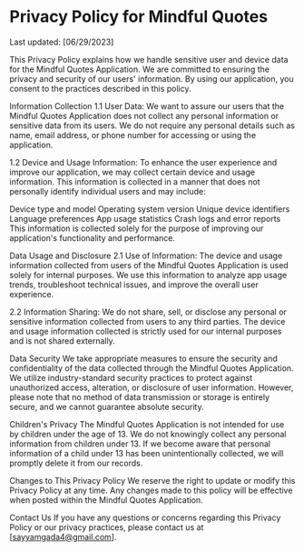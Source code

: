 # Privacy Policy for Mindful Quotes

Last updated: [06/29/2023]

This Privacy Policy explains how we handle sensitive user and device data for the Mindful Quotes Application. We are committed to ensuring the privacy and security of our users' information. By using our application, you consent to the practices described in this policy.

Information Collection
1.1 User Data:
We want to assure our users that the Mindful Quotes Application does not collect any personal information or sensitive data from its users. We do not require any personal details such as name, email address, or phone number for accessing or using the application.

1.2 Device and Usage Information:
To enhance the user experience and improve our application, we may collect certain device and usage information. This information is collected in a manner that does not personally identify individual users and may include:

Device type and model
Operating system version
Unique device identifiers
Language preferences
App usage statistics
Crash logs and error reports
This information is collected solely for the purpose of improving our application's functionality and performance.

Data Usage and Disclosure
2.1 Use of Information:
The device and usage information collected from users of the Mindful Quotes Application is used solely for internal purposes. We use this information to analyze app usage trends, troubleshoot technical issues, and improve the overall user experience.

2.2 Information Sharing:
We do not share, sell, or disclose any personal or sensitive information collected from users to any third parties. The device and usage information collected is strictly used for our internal purposes and is not shared externally.

Data Security
We take appropriate measures to ensure the security and confidentiality of the data collected through the Mindful Quotes Application. We utilize industry-standard security practices to protect against unauthorized access, alteration, or disclosure of user information. However, please note that no method of data transmission or storage is entirely secure, and we cannot guarantee absolute security.

Children's Privacy
The Mindful Quotes Application is not intended for use by children under the age of 13. We do not knowingly collect any personal information from children under 13. If we become aware that personal information of a child under 13 has been unintentionally collected, we will promptly delete it from our records.

Changes to This Privacy Policy
We reserve the right to update or modify this Privacy Policy at any time. Any changes made to this policy will be effective when posted within the Mindful Quotes Application.

Contact Us
If you have any questions or concerns regarding this Privacy Policy or our privacy practices, please contact us at [sayyamgada4@gmail.com].
